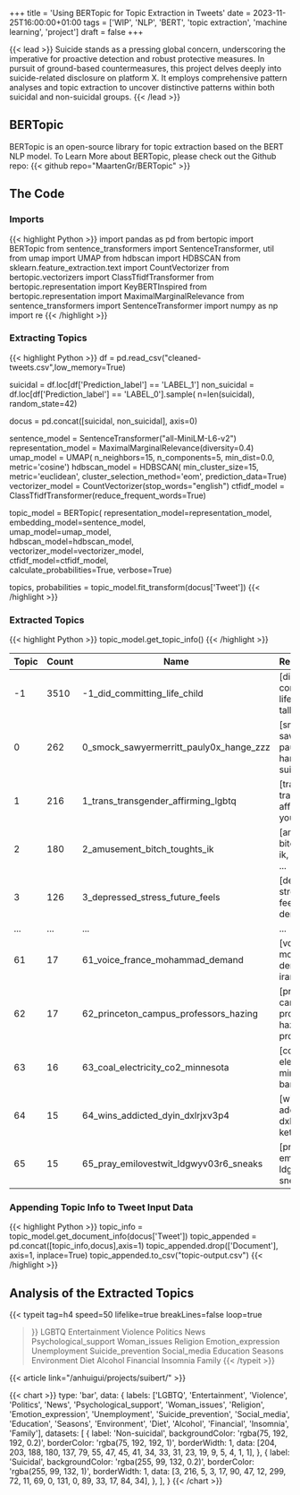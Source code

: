 +++
title = 'Using BERTopic for Topic Extraction in Tweets'
date = 2023-11-25T16:00:00+01:00
tags = ['WIP', 'NLP', 'BERT', 'topic extraction', 'machine learning', 'project']
draft = false
+++

{{< lead >}}
Suicide stands as a pressing global concern, underscoring the imperative for proactive detection and robust protective
measures. In pursuit of ground-based countermeasures, this project delves deeply into suicide-related disclosure on
platform X. It employs comprehensive pattern analyses and topic extraction to uncover distinctive patterns within both
suicidal and non-suicidal groups.
{{< /lead >}}

## BERTopic
BERTopic is an open-source library for topic extraction based on the BERT NLP model.
To Learn More about BERTopic, please check out the Github repo:
{{< github repo="MaartenGr/BERTopic" >}}

## The Code

### Imports
{{< highlight Python >}}
import pandas as pd
from bertopic import BERTopic
from sentence_transformers import SentenceTransformer, util
from umap import UMAP
from hdbscan import HDBSCAN
from sklearn.feature_extraction.text import CountVectorizer
from bertopic.vectorizers import ClassTfidfTransformer
from bertopic.representation import KeyBERTInspired
from bertopic.representation import MaximalMarginalRelevance
from sentence_transformers import SentenceTransformer
import numpy as np
import re
{{< /highlight >}}

### Extracting Topics
{{< highlight Python >}}
df = pd.read_csv("cleaned-tweets.csv",low_memory=True)

suicidal = df.loc[df['Prediction_label'] == 'LABEL_1']
non_suicidal = df.loc[df['Prediction_label'] == 'LABEL_0'].sample(
    n=len(suicidal),
    random_state=42)

docus = pd.concat([suicidal, non_suicidal], axis=0)

sentence_model = SentenceTransformer("all-MiniLM-L6-v2")
representation_model = MaximalMarginalRelevance(diversity=0.4)
umap_model = UMAP(
    n_neighbors=15,
    n_components=5,
    min_dist=0.0,
    metric='cosine')
hdbscan_model = HDBSCAN(
    min_cluster_size=15,
    metric='euclidean',
    cluster_selection_method='eom',
    prediction_data=True)
vectorizer_model = CountVectorizer(stop_words="english")
ctfidf_model = ClassTfidfTransformer(reduce_frequent_words=True)

topic_model = BERTopic(
    representation_model=representation_model,
    embedding_model=sentence_model,   
    umap_model=umap_model,              
    hdbscan_model=hdbscan_model,        
    vectorizer_model=vectorizer_model,  
    ctfidf_model=ctfidf_model,          
    calculate_probabilities=True,
    verbose=True)

topics, probabilities = topic_model.fit_transform(docus['Tweet'])
{{< /highlight >}}


### Extracted Topics
{{< highlight Python >}}
topic_model.get_topic_info()
{{< /highlight >}}


| Topic | Count | Name                                    | Representation                                    | Representative_Docs                               |
|-------|-------|-----------------------------------------|---------------------------------------------------|---------------------------------------------------|
| -1    | 3510  | -1_did_committing_life_child            | [did, committing, life, child, die, talk, idea... | [idk but being a suicidal on the last day of t... |
| 0     | 262   | 0_smock_sawyermerritt_pauly0x_hange_zzz | [smock, sawyermerritt, pauly0x, hange_zzz, sui... | [@EldritchCatCult @Ceododudismo @RulerOfHumani... |
| 1     | 216   | 1_trans_transgender_affirming_lgbtq     | [trans, transgender, affirming, lgbtq, youth, ... | [Transgender people have higher rates of depre... |
| 2     | 180   | 2_amusement_bitch_toughts_ik            | [amusement, bitch, toughts, ik, tesla, tryna, ... | [Its like if i dont feel suicidal within a wee... |
| 3     | 126   | 3_depressed_stress_future_feels         | [depressed, stress, future, feels, el, dental,... | [major dental issues make me sorta suicidal-an... |
| ...   | ...   | ...                                     | ...                                               |
| 61    | 17    | 61_voice_france_mohammad_demand         | [voice, france, mohammad, demand, iranrevoluti... | [@aftaabgardun The great man Mohammad Moradi c... |
| 62    | 17    | 62_princeton_campus_professors_hazing   | [princeton, campus, professors, hazing, prosec... | [The Princeton University student who was init... |
| 63    | 16    | 63_coal_electricity_co2_minnesota       | [coal, electricity, co2, minnesota, bans, econ... | [@Aetrion @KevinCuddeback @Bpaulik777 @tedcruz... |
| 64    | 15    | 64_wins_addicted_dyin_dxlrjxv3p4        | [wins, addicted, dyin, dxlrjxv3p4, ketsele3000... | [@ketsele3000 Please hurt me. I need that way ... |
| 65    | 15    | 65_pray_emilovestwit_ldgwyv03r6_sneaks  | [pray, emilovestwit, ldgwyv03r6, sneaks, reads... | [If my suicide attempts had worked, nobody wou... |

### Appending Topic Info to Tweet Input Data

{{< highlight Python >}}
topic_info = topic_model.get_document_info(docus['Tweet'])
topic_appended = pd.concat([topic_info,docus],axis=1)
topic_appended.drop(['Document'], axis=1, inplace=True)
topic_appended.to_csv("topic-output.csv")
{{< /highlight >}}

## Analysis of the Extracted Topics
{{< typeit
tag=h4
speed=50
lifelike=true
breakLines=false
loop=true
>}}
LGBTQ
Entertainment
Violence
Politics
News
Psychological_support
Woman_issues
Religion
Emotion_expression
Unemployment
Suicide_prevention
Social_media
Education
Seasons
Environment
Diet
Alcohol
Financial
Insomnia
Family
{{< /typeit >}}

{{< article link="/anhuigui/projects/suibert/" >}}

{{< chart >}}
type: 'bar',
data: {
labels: ['LGBTQ', 'Entertainment', 'Violence', 'Politics', 'News', 'Psychological_support', 'Woman_issues', 'Religion', 'Emotion_expression', 'Unemployment', 'Suicide_prevention', 'Social_media', 'Education', 'Seasons', 'Environment', 'Diet', 'Alcohol', 'Financial', 'Insomnia', 'Family'],
datasets: [
{
label: 'Non-suicidal',
backgroundColor: 'rgba(75, 192, 192, 0.2)',
borderColor: 'rgba(75, 192, 192, 1)',
borderWidth: 1,
data: [204, 203, 188, 180, 137, 79, 55, 47, 45, 41, 34, 33, 31, 23, 19, 9, 5, 4, 1, 1],
},
{
label: 'Suicidal',
backgroundColor: 'rgba(255, 99, 132, 0.2)',
borderColor: 'rgba(255, 99, 132, 1)',
borderWidth: 1,
data: [3, 216, 5, 3, 17, 90, 47, 12, 299, 72, 11, 69, 0, 131, 0, 89, 33, 17, 84, 34],
},
],
}
{{< /chart >}}
